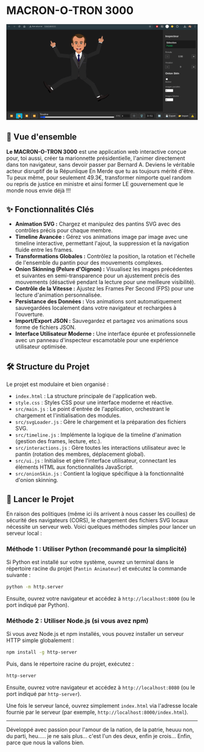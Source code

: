 # MACRON-O-TRON 3000

![Pantin Animateur Screenshot](apercu.gif) <!-- Placeholder for a future screenshot -->

## 🚀 Vue d'ensemble

**Le MACRON-O-TRON 3000** est une application web interactive conçue pour, toi aussi, créer ta marionnette présidentielle, l'animer directement dans ton navigateur, sans devoir passer par Bernard A. Deviens le véritable acteur disruptif de la Répunlique En Merde que tu as toujours mérité d'être. Tu peux même, pour seulement 49.3€, transformer nimporte quel random ou repris de justice en ministre et ainsi former LE gouvernement que le monde nous envie déjà !!!

## ✨ Fonctionnalités Clés

*   **Animation SVG :** Chargez et manipulez des pantins SVG avec des contrôles précis pour chaque membre.
*   **Timeline Avancée :** Gérez vos animations image par image avec une timeline interactive, permettant l'ajout, la suppression et la navigation fluide entre les frames.
*   **Transformations Globales :** Contrôlez la position, la rotation et l'échelle de l'ensemble du pantin pour des mouvements complexes.
*   **Onion Skinning (Pelure d'Oignon) :** Visualisez les images précédentes et suivantes en semi-transparence pour un ajustement précis des mouvements (désactivé pendant la lecture pour une meilleure visibilité).
*   **Contrôle de la Vitesse :** Ajustez les Frames Per Second (FPS) pour une lecture d'animation personnalisée.
*   **Persistance des Données :** Vos animations sont automatiquement sauvegardées localement dans votre navigateur et rechargées à l'ouverture.
*   **Import/Export JSON :** Sauvegardez et partagez vos animations sous forme de fichiers JSON.
*   **Interface Utilisateur Moderne :** Une interface épurée et professionnelle avec un panneau d'inspecteur escamotable pour une expérience utilisateur optimisée.

## 🛠️ Structure du Projet

Le projet est modulaire et bien organisé :

*   `index.html` : La structure principale de l'application web.
*   `style.css` : Styles CSS pour une interface moderne et réactive.
*   `src/main.js` : Le point d'entrée de l'application, orchestrant le chargement et l'initialisation des modules.
*   `src/svgLoader.js` : Gère le chargement et la préparation des fichiers SVG.
*   `src/timeline.js` : Implémente la logique de la timeline d'animation (gestion des frames, lecture, etc.).
*   `src/interactions.js` : Gère toutes les interactions utilisateur avec le pantin (rotation des membres, déplacement global).
*   `src/ui.js` : Initialise et gère l'interface utilisateur, connectant les éléments HTML aux fonctionnalités JavaScript.
*   `src/onionSkin.js` : Contient la logique spécifique à la fonctionnalité d'onion skinning.

## 🚀 Lancer le Projet

En raison des politiques (même ici ils arrivent à nous casser les couilles) de sécurité des navigateurs (CORS), le chargement des fichiers SVG locaux nécessite un serveur web. Voici quelques méthodes simples pour lancer un serveur local :

### Méthode 1 : Utiliser Python (recommandé pour la simplicité)

Si Python est installé sur votre système, ouvrez un terminal dans le répertoire racine du projet (`Pantin Animateur`) et exécutez la commande suivante :

```bash
python -m http.server
```

Ensuite, ouvrez votre navigateur et accédez à `http://localhost:8000` (ou le port indiqué par Python).

### Méthode 2 : Utiliser Node.js (si vous avez npm)

Si vous avez Node.js et npm installés, vous pouvez installer un serveur HTTP simple globalement :

```bash
npm install -g http-server
```

Puis, dans le répertoire racine du projet, exécutez :

```bash
http-server
```

Ensuite, ouvrez votre navigateur et accédez à `http://localhost:8080` (ou le port indiqué par `http-server`).

Une fois le serveur lancé, ouvrez simplement `index.html` via l'adresse locale fournie par le serveur (par exemple, `http://localhost:8000/index.html`).

---

Développé avec passion pour l'amour de la nation, de la patrie, heuuu non, du parti, heu..... je ne sais plus... c'est l'un des deux, enfin je crois... Enfin, parce que nous la vallons bien.
